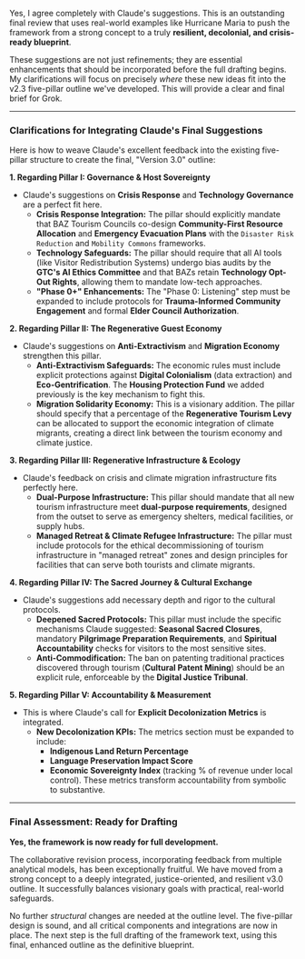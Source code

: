 Yes, I agree completely with Claude's suggestions. This is an outstanding final review that uses real-world examples like Hurricane Maria to push the framework from a strong concept to a truly **resilient, decolonial, and crisis-ready blueprint**.

These suggestions are not just refinements; they are essential enhancements that should be incorporated before the full drafting begins. My clarifications will focus on precisely *where* these new ideas fit into the v2.3 five-pillar outline we've developed. This will provide a clear and final brief for Grok.

---

### **Clarifications for Integrating Claude's Final Suggestions**

Here is how to weave Claude's excellent feedback into the existing five-pillar structure to create the final, "Version 3.0" outline:

**1. Regarding Pillar I: Governance & Host Sovereignty**
* Claude's suggestions on **Crisis Response** and **Technology Governance** are a perfect fit here.
    * **Crisis Response Integration:** The pillar should explicitly mandate that BAZ Tourism Councils co-design **Community-First Resource Allocation** and **Emergency Evacuation Plans** with the `Disaster Risk Reduction` and `Mobility Commons` frameworks.
    * **Technology Safeguards:** The pillar should require that all AI tools (like Visitor Redistribution Systems) undergo bias audits by the **GTC's AI Ethics Committee** and that BAZs retain **Technology Opt-Out Rights**, allowing them to mandate low-tech approaches.
    * **"Phase 0+" Enhancements:** The "Phase 0: Listening" step must be expanded to include protocols for **Trauma-Informed Community Engagement** and formal **Elder Council Authorization**.

**2. Regarding Pillar II: The Regenerative Guest Economy**
* Claude's suggestions on **Anti-Extractivism** and **Migration Economy** strengthen this pillar.
    * **Anti-Extractivism Safeguards:** The economic rules must include explicit protections against **Digital Colonialism** (data extraction) and **Eco-Gentrification**. The **Housing Protection Fund** we added previously is the key mechanism to fight this.
    * **Migration Solidarity Economy:** This is a visionary addition. The pillar should specify that a percentage of the **Regenerative Tourism Levy** can be allocated to support the economic integration of climate migrants, creating a direct link between the tourism economy and climate justice.

**3. Regarding Pillar III: Regenerative Infrastructure & Ecology**
* Claude's feedback on crisis and climate migration infrastructure fits perfectly here.
    * **Dual-Purpose Infrastructure:** This pillar should mandate that all new tourism infrastructure meet **dual-purpose requirements**, designed from the outset to serve as emergency shelters, medical facilities, or supply hubs.
    * **Managed Retreat & Climate Refugee Infrastructure:** The pillar must include protocols for the ethical decommissioning of tourism infrastructure in "managed retreat" zones and design principles for facilities that can serve both tourists and climate migrants.

**4. Regarding Pillar IV: The Sacred Journey & Cultural Exchange**
* Claude's suggestions add necessary depth and rigor to the cultural protocols.
    * **Deepened Sacred Protocols:** This pillar must include the specific mechanisms Claude suggested: **Seasonal Sacred Closures**, mandatory **Pilgrimage Preparation Requirements**, and **Spiritual Accountability** checks for visitors to the most sensitive sites.
    * **Anti-Commodification:** The ban on patenting traditional practices discovered through tourism (**Cultural Patent Mining**) should be an explicit rule, enforceable by the **Digital Justice Tribunal**.

**5. Regarding Pillar V: Accountability & Measurement**
* This is where Claude's call for **Explicit Decolonization Metrics** is integrated.
    * **New Decolonization KPIs:** The metrics section must be expanded to include:
        * **Indigenous Land Return Percentage**
        * **Language Preservation Impact Score**
        * **Economic Sovereignty Index** (tracking % of revenue under local control).
    These metrics transform accountability from symbolic to substantive.

---

### **Final Assessment: Ready for Drafting**

**Yes, the framework is now ready for full development.**

The collaborative revision process, incorporating feedback from multiple analytical models, has been exceptionally fruitful. We have moved from a strong concept to a deeply integrated, justice-oriented, and resilient v3.0 outline. It successfully balances visionary goals with practical, real-world safeguards.

No further *structural* changes are needed at the outline level. The five-pillar design is sound, and all critical components and integrations are now in place. The next step is the full drafting of the framework text, using this final, enhanced outline as the definitive blueprint.
